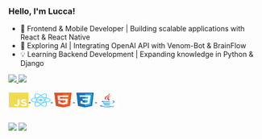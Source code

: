 ### Hello, I'm Lucca!

- 🔭 Frontend & Mobile Developer | Building scalable applications with React & React Native  
- 🤖 Exploring AI | Integrating OpenAI API with Venom-Bot & BrainFlow
- 💡 Learning Backend Development | Expanding knowledge in Python & Django

<div>
  <a href="https://github.com/Luccacvb">
  <img height="180em" src="https://github-readme-stats.vercel.app/api?username=Luccacvb&show_icons=true&theme=transparent&include_all_commits=true&count_private=true"/>
  <img height="180em" src="https://github-readme-stats.vercel.app/api/top-langs/?username=Luccacvb&layout=compact&langs_count=16&theme=transparent"/>
</div>

<div style="display: inline_block"><br>
  <img align="center" alt="Lucca-Js" height="30" width="40" src="https://raw.githubusercontent.com/devicons/devicon/master/icons/javascript/javascript-plain.svg">
  <img align="center" alt="Lucca-React" height="30" width="40" src="https://raw.githubusercontent.com/devicons/devicon/master/icons/react/react-original.svg">
  <img align="center" alt="Lucca-HTML" height="30" width="40" src="https://raw.githubusercontent.com/devicons/devicon/master/icons/html5/html5-original.svg">
  <img align="center" alt="Lucca-CSS" height="30" width="40" src="https://raw.githubusercontent.com/devicons/devicon/master/icons/css3/css3-original.svg">
  <img align="center" alt="Lucca-JAVA" height="30" width="40" src="https://raw.githubusercontent.com/devicons/devicon/master/icons/java/java-original.svg">
</div>
  
  ##
 
<div>
  <a href = "mailto:luccavilasboas@hotmail.com"><img src="https://img.shields.io/badge/-Gmail-%23333?style=for-the-badge&logo=gmail&logoColor=white" target="_blank"></a>
  <a href="https://www.linkedin.com/in/lucca-vilas-boas-15181118a" target="_blank"><img src="https://img.shields.io/badge/-LinkedIn-%230077B5?style=for-the-badge&logo=linkedin&logoColor=white"     
  target="_blank"></a> 
</div>

<!-- ![Snake animation](https://github.com/Luccacvb/Luccacvb/blob/output/github-contribution-grid-snake.svg) -->

